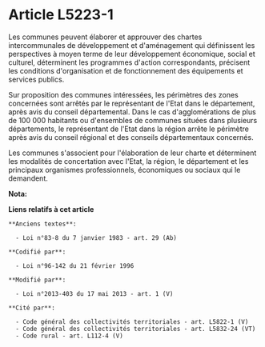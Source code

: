 # Article L5223-1

Les communes peuvent élaborer et approuver des chartes intercommunales de développement et d'aménagement qui définissent les
perspectives à moyen terme de leur développement économique, social et culturel, déterminent les programmes d'action
correspondants, précisent les conditions d'organisation et de fonctionnement des équipements et services publics. 

Sur proposition des communes intéressées, les périmètres des zones concernées sont arrêtés par le représentant de l'Etat dans
le département, après avis du conseil départemental. Dans le cas d'agglomérations de plus de 100 000 habitants ou d'ensembles
de communes situées dans plusieurs départements, le représentant de l'Etat dans la région arrête le périmètre après avis du
conseil régional et des conseils départementaux concernés. 

Les communes s'associent pour l'élaboration de leur charte et déterminent les modalités de concertation avec l'Etat, la
région, le département et les principaux organismes professionnels, économiques ou sociaux qui le demandent.

**Nota:**



**Liens relatifs à cet article**

	**Anciens textes**:

	  - Loi n°83-8 du 7 janvier 1983 - art. 29 (Ab)

	**Codifié par**:

	  - Loi n°96-142 du 21 février 1996

	**Modifié par**:

	  - Loi n°2013-403 du 17 mai 2013 - art. 1 (V)

	**Cité par**:

	  - Code général des collectivités territoriales - art. L5822-1 (V)
	  - Code général des collectivités territoriales - art. L5832-24 (VT)
	  - Code rural - art. L112-4 (V)
